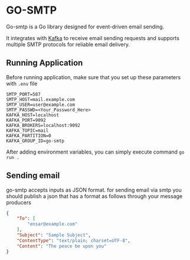 # GO-SMTP
Go-smtp is a Go library designed for event-driven email sending. 

It integrates with [Kafka](https://kafka.apache.org/) to receive email sending requests and supports multiple SMTP protocols for reliable email delivery.

## Running Application
Before running application, make sure that you set up these parameters with `.env` file

```
SMTP_PORT=587
SMTP_HOST=mail.example.com
SMTP_USER=user@example.com
SMTP_PASSWD=<Your_Password_Here>
KAFKA_HOST=localhost
KAFKA_PORT=9092
KAFKA_BROKERS=localhost:9092
KAFKA_TOPIC=mail
KAFKA_PARTITION=0
KAFKA_GROUP_ID=go-smtp
```

After adding environment variables, you can simply execute command `go run .`

## Sending email
go-smtp accepts inputs as JSON format. for sending email via smtp you should publish a json that has a format as follows through your message producers

```json
{
    "To": [
        "ensar@example.com"
    ],
    "Subject": "Sample Subject",
    "ContentType": "text/plain; charset=UTF-8",
    "Content": "The peace be upon you"
}
```